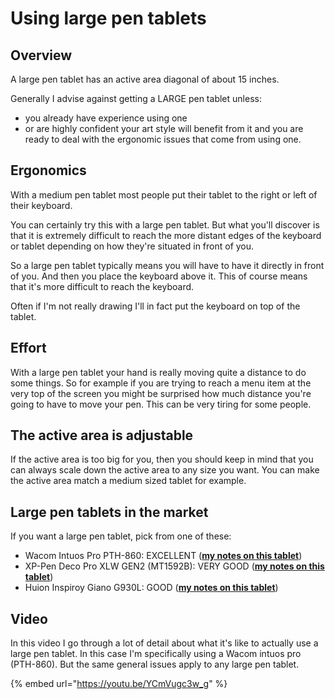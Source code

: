 # Using large pen tablets

## Overview

A large pen tablet has an active area diagonal of about 15 inches.

Generally I advise against getting a LARGE pen tablet unless:

* you already have experience using one
* or are highly confident your art style will benefit from it and you are ready to deal with the ergonomic issues that come from using one.

## Ergonomics

With a medium pen tablet most people put their tablet to the right or left of their keyboard.

You can certainly try this with a large pen tablet. But what you'll discover is that it is extremely difficult to reach the more distant edges of the keyboard or tablet depending on how they're situated in front of you.

So a large pen tablet typically means you will have to have it directly in front of you. And then you place the keyboard above it. This of course means that it's more difficult to reach the keyboard.

Often if I'm not really drawing I'll in fact put the keyboard on top of the tablet.

## Effort

With a large pen tablet your hand is really moving quite a distance to do some things. So for example if you are trying to reach a menu item at the very top of the screen you might be surprised how much distance you're going to have to move your pen. This can be very tiring for some people.

## The active area is adjustable

If the active area is too big for you, then you should keep in mind that you can always scale down the active area to any size you want. You can make the active area match a medium sized tablet for example.

## Large pen tablets in the market

If you want a large pen tablet, pick from one of these:

* Wacom Intuos Pro PTH-860: EXCELLENT ([**my notes on this tablet**](../../product-info/wacom/wacom-intuos-pro/7p-notes-wacom-intuos-pro-large-pth-860.md))
* XP-Pen Deco Pro XLW GEN2 (MT1592B): VERY GOOD ([**my notes on this tablet**](../../product-info/xp-pen/xp-pen-deco-pro-xlw-gen-2-mt1592b/7p-notes-xp-pen-deco-pro-xlw-gen-2-mt1592b.md))
* Huion Inspiroy Giano G930L: GOOD ([**my notes on this tablet**](../../product-info/huion/huion-inspiroy/7p-notes-huion-giano-g930l.md))

## Video

In this video I go through a lot of detail about what it's like to actually use a large pen tablet. In this case I'm specifically using a Wacom intuos pro (PTH-860). But the same general issues apply to any large pen tablet.

{% embed url="https://youtu.be/YCmVugc3w_g" %}

